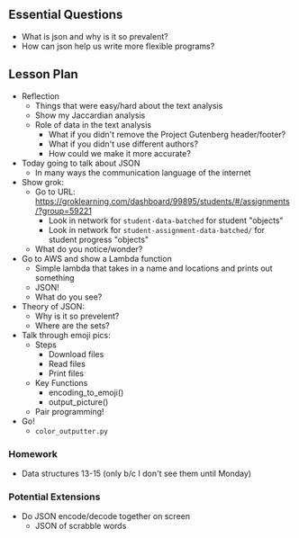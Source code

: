 ## Essential Questions

- What is json and why is it so prevalent?
- How can json help us write more flexible programs?

## Lesson Plan

- Reflection
    - Things that were easy/hard about the text analysis
    - Show my Jaccardian analysis
    - Role of data in the text analysis
        - What if you didn't remove the Project Gutenberg header/footer?
        - What if you didn't use different authors?
        - How could we make it more accurate?
- Today going to talk about JSON
    - In many ways the communication language of the internet
- Show grok: 
    - Go to URL: https://groklearning.com/dashboard/99895/students/#/assignments/?group=59221
        - Look in network for `student-data-batched` for student "objects"
        - Look in network for `student-assignment-data-batched/` for student progress "objects"
    - What do you notice/wonder?
- Go to AWS and show a Lambda function
    - Simple lambda that takes in a name and locations and prints out something
    - JSON!
    - What do you see?
- Theory of JSON:
    - Why is it so prevelent?
    - Where are the sets?
- Talk through emoji pics:
    - Steps
        - Download files
        - Read files
        - Print files
    - Key Functions
        - encoding_to_emoji()
        - output_picture()
    - Pair programming!
- Go!
    - `color_outputter.py`

### Homework

- Data structures 13-15 (only b/c I don't see them until Monday)

### Potential Extensions

- Do JSON encode/decode together on screen
    - JSON of scrabble words